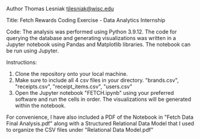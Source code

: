 Author
Thomas Lesniak tjlesniak@wisc.edu

Title: Fetch Rewards Coding Exercise - Data Analytics Internship

Code: The analysis was performed using Python 3.9.12. The code for querying the database and generating visualizations was written in a Jupyter notebook using Pandas
and Matplotlib libraries. The notebook can be run using Jupyter.

Instructions: 
  1. Clone the repository onto your local machine. 
  2. Make sure to include all 4 csv files in your directory. "brands.csv", "receipts.csv", "receipt_items.csv", "users.csv"
  3. Open the Jupyter notebook "FETCH.ipynb" using your preferred software and run the cells in order. The visualizations will be generated within the notebook. 
  
For convenience, I have also included a PDF of the Notebook in "Fetch Data Final Analysis.pdf" along with a Structured Relational Data Model that I used to organize
the CSV files under "Relational Data Model.pdf"


